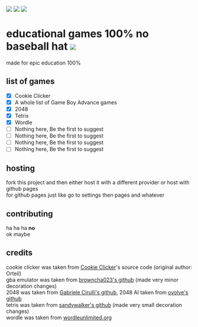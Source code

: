 <img src="https://img.shields.io/badge/version-1.0-critical"/> <img src="https://img.shields.io/badge/games-4-orange"/> <img src="https://img.shields.io/badge/school-yes-yellow"/>
# educational games 100% no baseball hat <img src="https://img.shields.io/badge/epic-hippo-9cf?style=for-the-badge&logo=appveyor"/>
made for epic education 100%
## list of games
- [x] Cookie Clicker
- [x] A whole list of Game Boy Advance games
- [x] 2048
- [x] Tetris
- [x] Wordle
- [ ] Nothing here, Be the first to suggest
- [ ] Nothing here, Be the first to suggest
- [ ] Nothing here, Be the first to suggest
- [ ] Nothing here, Be the first to suggest
## hosting
fork this project and then either host it with a different provider or host with github pages <br>
for github pages just like go to settings then pages and whatever
## contributing
ha ha ha **no** <br>
ok maybe
## credits
cookie clicker was taken from [Cookie Clicker](https://orteil.dashnet.org/cookieclicker/)'s source code (original author: Orteil) <br>
gba emulator was taken from [browncha023's github](https://github.com/Browncha023/GBA) (made very minor decoration changes) <br>
2048 was taken from [Gabriele Cirulli's github](https://github.com/gabrielecirulli/2048), 2048 AI taken from [ovolve's github](https://github.com/ovolve/2048-AI)<br>
tetris was taken from [sandywalker's github](https://github.com/sandywalker/Tetris) (made very small decoration changes) <br>
wordle was taken from [wordleunlimited.org](https://wordleunlimited.org/)
